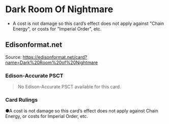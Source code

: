 # Dark Room Of Nightmare

*   A cost is not damage so this card’s effect does not apply against "Chain Energy", or costs for "Imperial Order", etc.

## Edisonformat.net

Source: https://edisonformat.net/card?name=Dark%20Room%20of%20Nightmare

### Edison-Accurate PSCT

> No Edison-Accurate PSCT available for this card.

### Card Rulings

●A cost is not damage so this card’s effect does not apply against Chain Energy, or costs for Imperial Order, etc.
            